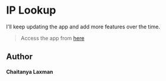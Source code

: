 # IP Lookup

I'll keep updating the app and add more features over the time.

> Access the app from [here](https://ip--lookup.herokuapp.com/) 

**Author**
------
#### Chaitanya Laxman
